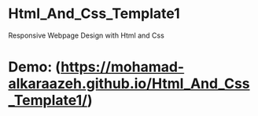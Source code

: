 # Html_And_Css_Template1
Responsive Webpage Design with Html and Css
# Demo: (https://mohamad-alkaraazeh.github.io/Html_And_Css_Template1/)
